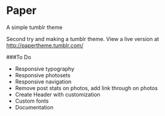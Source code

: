 Paper
=====

A simple tumblr theme

Second try and making a tumblr theme. View a live version at http://papertheme.tumblr.com/

###To Do
- Responsive typography
- Responsive photosets
- Responsive navigation
- Remove post stats on photos, add link through on photos
- Create Header with customization
- Custom fonts
- Documentation
